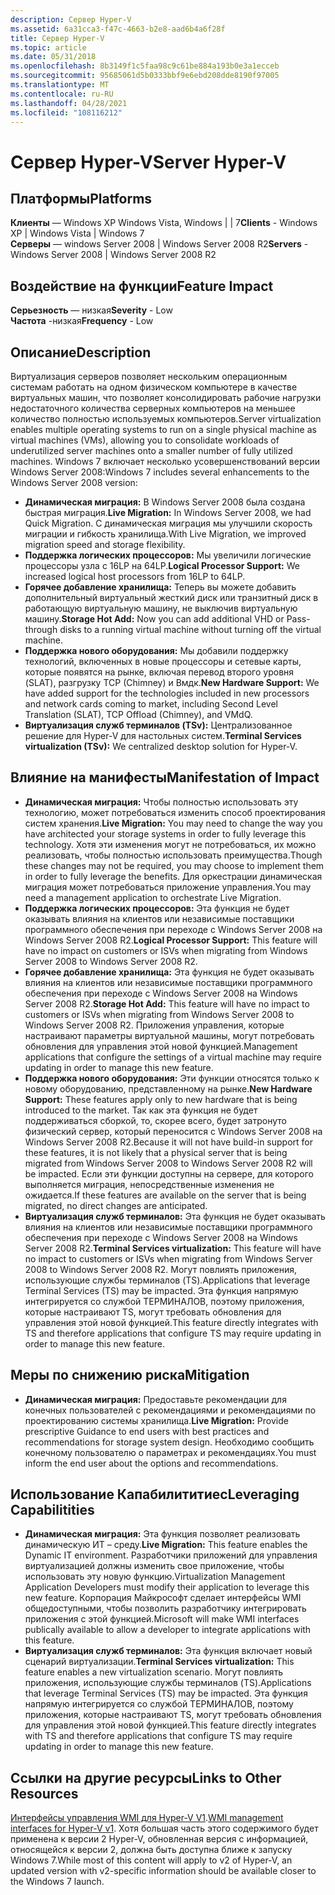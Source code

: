 ```yaml
---
description: Сервер Hyper-V
ms.assetid: 6a31cca3-f47c-4663-b2e8-aad6b4a6f28f
title: Сервер Hyper-V
ms.topic: article
ms.date: 05/31/2018
ms.openlocfilehash: 8b3149f1c5faa98c9c61be884a193b0e3a1ecceb
ms.sourcegitcommit: 95685061d5b0333bbf9e6ebd208dde8190f97005
ms.translationtype: MT
ms.contentlocale: ru-RU
ms.lasthandoff: 04/28/2021
ms.locfileid: "108116212"
---
```

# <a name="server-hyper-v"></a><span data-ttu-id="2a3a4-103">Сервер Hyper-V</span><span class="sxs-lookup"><span data-stu-id="2a3a4-103">Server Hyper-V</span></span>

## <a name="platforms"></a><span data-ttu-id="2a3a4-104">Платформы</span><span class="sxs-lookup"><span data-stu-id="2a3a4-104">Platforms</span></span>

 <span data-ttu-id="2a3a4-105">**Клиенты** — Windows XP Windows Vista, Windows \| \| 7</span><span class="sxs-lookup"><span data-stu-id="2a3a4-105">**Clients** - Windows XP \| Windows Vista \| Windows 7</span></span>  
<span data-ttu-id="2a3a4-106">**Серверы** — windows Server 2008 \| Windows Server 2008 R2</span><span class="sxs-lookup"><span data-stu-id="2a3a4-106">**Servers** - Windows Server 2008 \| Windows Server 2008 R2</span></span>  

## <a name="feature-impact"></a><span data-ttu-id="2a3a4-107">Воздействие на функции</span><span class="sxs-lookup"><span data-stu-id="2a3a4-107">Feature Impact</span></span>

 <span data-ttu-id="2a3a4-108">**Серьезность** — низкая</span><span class="sxs-lookup"><span data-stu-id="2a3a4-108">**Severity** - Low</span></span>  
<span data-ttu-id="2a3a4-109">**Частота** -низкая</span><span class="sxs-lookup"><span data-stu-id="2a3a4-109">**Frequency** - Low</span></span>  





## <a name="description"></a><span data-ttu-id="2a3a4-110">Описание</span><span class="sxs-lookup"><span data-stu-id="2a3a4-110">Description</span></span>

<span data-ttu-id="2a3a4-111">Виртуализация серверов позволяет нескольким операционным системам работать на одном физическом компьютере в качестве виртуальных машин, что позволяет консолидировать рабочие нагрузки недостаточного количества серверных компьютеров на меньшее количество полностью используемых компьютеров.</span><span class="sxs-lookup"><span data-stu-id="2a3a4-111">Server virtualization enables multiple operating systems to run on a single physical machine as virtual machines (VMs), allowing you to consolidate workloads of underutilized server machines onto a smaller number of fully utilized machines.</span></span> <span data-ttu-id="2a3a4-112">Windows 7 включает несколько усовершенствований версии Windows Server 2008:</span><span class="sxs-lookup"><span data-stu-id="2a3a4-112">Windows 7 includes several enhancements to the Windows Server 2008 version:</span></span>

-   <span data-ttu-id="2a3a4-113">**Динамическая миграция:** В Windows Server 2008 была создана быстрая миграция.</span><span class="sxs-lookup"><span data-stu-id="2a3a4-113">**Live Migration:** In Windows Server 2008, we had Quick Migration.</span></span> <span data-ttu-id="2a3a4-114">С динамическая миграция мы улучшили скорость миграции и гибкость хранилища.</span><span class="sxs-lookup"><span data-stu-id="2a3a4-114">With Live Migration, we improved migration speed and storage flexibility.</span></span>
-   <span data-ttu-id="2a3a4-115">**Поддержка логических процессоров:** Мы увеличили логические процессоры узла с 16LP на 64LP.</span><span class="sxs-lookup"><span data-stu-id="2a3a4-115">**Logical Processor Support:** We increased logical host processors from 16LP to 64LP.</span></span>
-   <span data-ttu-id="2a3a4-116">**Горячее добавление хранилища:** Теперь вы можете добавить дополнительный виртуальный жесткий диск или транзитный диск в работающую виртуальную машину, не выключив виртуальную машину.</span><span class="sxs-lookup"><span data-stu-id="2a3a4-116">**Storage Hot Add:** Now you can add additional VHD or Pass-through disks to a running virtual machine without turning off the virtual machine.</span></span>
-   <span data-ttu-id="2a3a4-117">**Поддержка нового оборудования:** Мы добавили поддержку технологий, включенных в новые процессоры и сетевые карты, которые появятся на рынке, включая перевод второго уровня (SLAT), разгрузку TCP (Chimney) и Вмдк.</span><span class="sxs-lookup"><span data-stu-id="2a3a4-117">**New Hardware Support:** We have added support for the technologies included in new processors and network cards coming to market, including Second Level Translation (SLAT), TCP Offload (Chimney), and VMdQ.</span></span>
-   <span data-ttu-id="2a3a4-118">**Виртуализация служб терминалов (TSv):** Централизованное решение для Hyper-V для настольных систем.</span><span class="sxs-lookup"><span data-stu-id="2a3a4-118">**Terminal Services virtualization (TSv):** We centralized desktop solution for Hyper-V.</span></span>

## <a name="manifestation-of-impact"></a><span data-ttu-id="2a3a4-119">Влияние на манифесты</span><span class="sxs-lookup"><span data-stu-id="2a3a4-119">Manifestation of Impact</span></span>

-   <span data-ttu-id="2a3a4-120">**Динамическая миграция:** Чтобы полностью использовать эту технологию, может потребоваться изменить способ проектирования систем хранения.</span><span class="sxs-lookup"><span data-stu-id="2a3a4-120">**Live Migration:** You may need to change the way you have architected your storage systems in order to fully leverage this technology.</span></span> <span data-ttu-id="2a3a4-121">Хотя эти изменения могут не потребоваться, их можно реализовать, чтобы полностью использовать преимущества.</span><span class="sxs-lookup"><span data-stu-id="2a3a4-121">Though these changes may not be required, you may choose to implement them in order to fully leverage the benefits.</span></span> <span data-ttu-id="2a3a4-122">Для оркестрации динамическая миграция может потребоваться приложение управления.</span><span class="sxs-lookup"><span data-stu-id="2a3a4-122">You may need a management application to orchestrate Live Migration.</span></span>
-   <span data-ttu-id="2a3a4-123">**Поддержка логических процессоров:** Эта функция не будет оказывать влияния на клиентов или независимые поставщики программного обеспечения при переходе с Windows Server 2008 на Windows Server 2008 R2.</span><span class="sxs-lookup"><span data-stu-id="2a3a4-123">**Logical Processor Support:** This feature will have no impact on customers or ISVs when migrating from Windows Server 2008 to Windows Server 2008 R2.</span></span>
-   <span data-ttu-id="2a3a4-124">**Горячее добавление хранилища:** Эта функция не будет оказывать влияния на клиентов или независимые поставщики программного обеспечения при переходе с Windows Server 2008 на Windows Server 2008 R2.</span><span class="sxs-lookup"><span data-stu-id="2a3a4-124">**Storage Hot Add:** This feature will have no impact to customers or ISVs when migrating from Windows Server 2008 to Windows Server 2008 R2.</span></span> <span data-ttu-id="2a3a4-125">Приложения управления, которые настраивают параметры виртуальной машины, могут потребовать обновления для управления этой новой функцией.</span><span class="sxs-lookup"><span data-stu-id="2a3a4-125">Management applications that configure the settings of a virtual machine may require updating in order to manage this new feature.</span></span>
-   <span data-ttu-id="2a3a4-126">**Поддержка нового оборудования:** Эти функции относятся только к новому оборудованию, представленному на рынке.</span><span class="sxs-lookup"><span data-stu-id="2a3a4-126">**New Hardware Support:** These features apply only to new hardware that is being introduced to the market.</span></span> <span data-ttu-id="2a3a4-127">Так как эта функция не будет поддерживаться сборкой, то, скорее всего, будет затронуто физический сервер, который переносится с Windows Server 2008 на Windows Server 2008 R2.</span><span class="sxs-lookup"><span data-stu-id="2a3a4-127">Because it will not have build-in support for these features, it is not likely that a physical server that is being migrated from Windows Server 2008 to Windows Server 2008 R2 will be impacted.</span></span> <span data-ttu-id="2a3a4-128">Если эти функции доступны на сервере, для которого выполняется миграция, непосредственные изменения не ожидается.</span><span class="sxs-lookup"><span data-stu-id="2a3a4-128">If these features are available on the server that is being migrated, no direct changes are anticipated.</span></span>
-   <span data-ttu-id="2a3a4-129">**Виртуализация служб терминалов:** Эта функция не будет оказывать влияния на клиентов или независимые поставщики программного обеспечения при переходе с Windows Server 2008 на Windows Server 2008 R2.</span><span class="sxs-lookup"><span data-stu-id="2a3a4-129">**Terminal Services virtualization:** This feature will have no impact to customers or ISVs when migrating from Windows Server 2008 to Windows Server 2008 R2.</span></span> <span data-ttu-id="2a3a4-130">Могут повлиять приложения, использующие службы терминалов (TS).</span><span class="sxs-lookup"><span data-stu-id="2a3a4-130">Applications that leverage Terminal Services (TS) may be impacted.</span></span> <span data-ttu-id="2a3a4-131">Эта функция напрямую интегрируется со службой ТЕРМИНАЛОВ, поэтому приложения, которые настраивают TS, могут требовать обновления для управления этой новой функцией.</span><span class="sxs-lookup"><span data-stu-id="2a3a4-131">This feature directly integrates with TS and therefore applications that configure TS may require updating in order to manage this new feature.</span></span>

## <a name="mitigation"></a><span data-ttu-id="2a3a4-132">Меры по снижению риска</span><span class="sxs-lookup"><span data-stu-id="2a3a4-132">Mitigation</span></span>

-   <span data-ttu-id="2a3a4-133">**Динамическая миграция:** Предоставьте рекомендации для конечных пользователей с рекомендациями и рекомендациями по проектированию системы хранилища.</span><span class="sxs-lookup"><span data-stu-id="2a3a4-133">**Live Migration:** Provide prescriptive Guidance to end users with best practices and recommendations for storage system design.</span></span> <span data-ttu-id="2a3a4-134">Необходимо сообщить конечному пользователю о параметрах и рекомендациях.</span><span class="sxs-lookup"><span data-stu-id="2a3a4-134">You must inform the end user about the options and recommendations.</span></span>

## <a name="leveraging-capabilitities"></a><span data-ttu-id="2a3a4-135">Использование Капабилититиес</span><span class="sxs-lookup"><span data-stu-id="2a3a4-135">Leveraging Capabilitities</span></span>

-   <span data-ttu-id="2a3a4-136">**Динамическая миграция:** Эта функция позволяет реализовать динамическую ИТ – среду.</span><span class="sxs-lookup"><span data-stu-id="2a3a4-136">**Live Migration:** This feature enables the Dynamic IT environment.</span></span> <span data-ttu-id="2a3a4-137">Разработчики приложений для управления виртуализацией должны изменить свое приложение, чтобы использовать эту новую функцию.</span><span class="sxs-lookup"><span data-stu-id="2a3a4-137">Virtualization Management Application Developers must modify their application to leverage this new feature.</span></span> <span data-ttu-id="2a3a4-138">Корпорация Майкрософт сделает интерфейсы WMI общедоступными, чтобы позволить разработчику интегрировать приложения с этой функцией.</span><span class="sxs-lookup"><span data-stu-id="2a3a4-138">Microsoft will make WMI interfaces publically available to allow a developer to integrate applications with this feature.</span></span>
-   <span data-ttu-id="2a3a4-139">**Виртуализация служб терминалов:** Эта функция включает новый сценарий виртуализации.</span><span class="sxs-lookup"><span data-stu-id="2a3a4-139">**Terminal Services virtualization:** This feature enables a new virtualization scenario.</span></span> <span data-ttu-id="2a3a4-140">Могут повлиять приложения, использующие службы терминалов (TS).</span><span class="sxs-lookup"><span data-stu-id="2a3a4-140">Applications that leverage Terminal Services (TS) may be impacted.</span></span> <span data-ttu-id="2a3a4-141">Эта функция напрямую интегрируется со службой ТЕРМИНАЛОВ, поэтому приложения, которые настраивают TS, могут требовать обновления для управления этой новой функцией.</span><span class="sxs-lookup"><span data-stu-id="2a3a4-141">This feature directly integrates with TS and therefore applications that configure TS may require updating in order to manage this new feature.</span></span>

## <a name="links-to-other-resources"></a><span data-ttu-id="2a3a4-142">Ссылки на другие ресурсы</span><span class="sxs-lookup"><span data-stu-id="2a3a4-142">Links to Other Resources</span></span>

<span data-ttu-id="2a3a4-143">[Интерфейсы управления WMI для Hyper-V V1](/previous-versions/windows/desktop/virtual/windows-virtualization-portal).</span><span class="sxs-lookup"><span data-stu-id="2a3a4-143">[WMI management interfaces for Hyper-V v1](/previous-versions/windows/desktop/virtual/windows-virtualization-portal).</span></span> <span data-ttu-id="2a3a4-144">Хотя большая часть этого содержимого будет применена к версии 2 Hyper-V, обновленная версия с информацией, относящейся к версии 2, должна быть доступна ближе к запуску Windows 7.</span><span class="sxs-lookup"><span data-stu-id="2a3a4-144">While most of this content will apply to v2 of Hyper-V, an updated version with v2-specific information should be available closer to the Windows 7 launch.</span></span>

 

 
